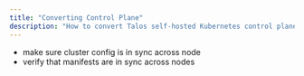 ```yaml
---
title: "Converting Control Plane"
description: "How to convert Talos self-hosted Kubernetes control plane (pre-0.9) to static pods based one."
---
```


* make sure cluster config is in sync across node
* verify that manifests are in sync across nodes
